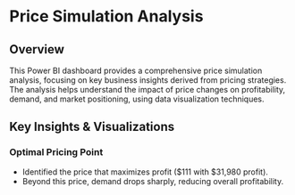 # Price Simulation Analysis
## Overview
This Power BI dashboard provides a comprehensive price simulation analysis, focusing on key business insights derived from pricing strategies. The analysis helps understand the impact of price changes on profitability, demand, and market positioning, using data visualization techniques.

## Key Insights & Visualizations
### Optimal Pricing Point
- Identified the price that maximizes profit ($111 with $31,980 profit).
- Beyond this price, demand drops sharply, reducing overall profitability.
